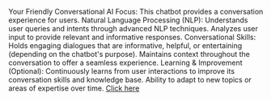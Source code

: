 Your Friendly Conversational AI
Focus: This chatbot provides a conversation experience for users.
Natural Language Processing (NLP):
Understands user queries and intents through advanced NLP techniques.
Analyzes user input to provide relevant and informative responses.
Conversational Skills:
Holds engaging dialogues that are informative, helpful, or entertaining (depending on the chatbot's purpose).
Maintains context throughout the conversation to offer a seamless experience.
Learning & Improvement (Optional):
Continuously learns from user interactions to improve its conversation skills and knowledge base.
Ability to adapt to new topics or areas of expertise over time.
<a href = "https://www.figma.com/proto/QYtYnyn01GD6FHMdzRU3iH/Internship?t=Gx0yjmvEN4jorEbx-1">Click here</a>

